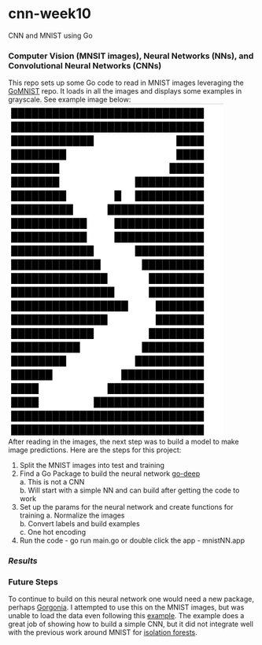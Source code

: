 # cnn-week10
CNN and MNIST using Go

### Computer Vision (MNSIT images), Neural Networks (NNs), and Convolutional Neural Networks (CNNs)  
This repo sets up some Go code to read in MNIST images leveraging the [GoMNIST](https://github.com/petar/GoMNIST) repo. It loads in all the images and displays some examples in grayscale. See example image below:  
![GrayScale](Grayscale_Example.png)  
After reading in the images, the next step was to build a model to make image predictions. Here are the steps for this project:  
1. Split the MNIST images into test and training
2. Find a Go Package to build the neural network [go-deep](https://github.com/patrikeh/go-deep)  
    a. This is not a CNN  
    b. Will start with a simple NN and can build after getting the code to work  
3. Set up the params for the neural network and create functions for training
    a. Normalize the images  
    b. Convert labels and build examples  
    c. One hot encoding  
4. Run the code - go run main.go or double click the app - mnistNN.app  

### *Results*  


### Future Steps  
To continue to build on this neural network one would need a new package, perhaps [Gorgonia](https://gorgonia.org/). I attempted to use this on the MNIST images, but was unable to load the data even following this [example](https://gorgonia.org/tutorials/mnist/).  The example does a great job of showing how to build a simple CNN, but it did not integrate well with the previous work around MNIST for [isolation forests](https://github.com/ddecoen/mnist_iforest).